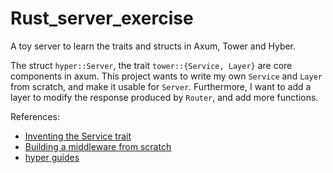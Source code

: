 # Rust_server_exercise

A toy server to learn the traits and structs in Axum, Tower and Hyber.

The struct `hyper::Server`, the trait `tower::{Service, Layer}` are core components in axum.
This project wants to write my own `Service` and `Layer` from scratch, and make it usable for `Server`.
Furthermore, I want to add a layer to modify the response produced by `Router`, and add more functions.

References:

- [Inventing the Service trait](https://tokio.rs/blog/2021-05-14-inventing-the-service-trait#the-handler-trait)
- [Building a middleware from scratch](https://github.com/tower-rs/tower/blob/master/guides/building-a-middleware-from-scratch.md)
- [hyper guides](https://hyper.rs/guides)